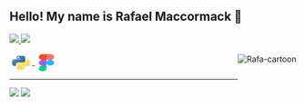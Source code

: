 ## Hello! My name is Rafael Maccormack 🦊

<div>
  <a href="https://github.com/rafaelmaccormack">
  <img height="150em" src="https://github-readme-stats.vercel.app/api?username=rafaelmaccormack&show_icons=true&theme=tokyonight&include_all_commits=true&count_private=true"/>
  <img height="150em" src="https://github-readme-stats.vercel.app/api/top-langs/?username=rafaelmaccormack&layout=compact&langs_count=7&theme=tokyonight"/>
</div>
<br>
<div>
  <img align="center" alt="Rafa-Python" height="30" width="40" src="https://raw.githubusercontent.com/devicons/devicon/master/icons/python/python-original.svg">
  <img align="center" alt="Rafa-Figma" height="30" width="40" src="https://github.com/devicons/devicon/blob/master/icons/figma/figma-original.svg">
  <img align="right" alt="Rafa-cartoon" src="https://i.picasion.com/pic91/c741b8156729b5fe5f6b1c985e15904c.gif" height="135">
</div>

___

<div>
  <a href="https://www.instagram.com/r._.businessman/" target="_blank"><img src="https://img.shields.io/badge/-Instagram-%23E4405F?style=for-the-badge&logo=instagram&logoColor=white" target="_blank"></a>
  <a href="mailto:trabalhodorafael@gmail.com" target="_blank"><img src="https://img.shields.io/badge/-Gmail-%23333?style=for-the-badge&logo=gmail&logoColor=white" target="_blank"></a>
</div>

